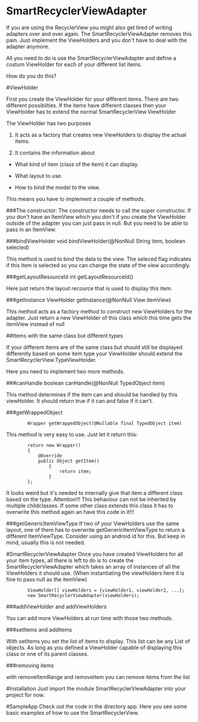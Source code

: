 # SmartRecyclerViewAdapter
If you are using the RecyclerView you might also get tired of writing adapters over and over again. The SmartRecyclerViewAdapter removes this pain. Just implement the ViewHolders and you don't have to deal with the adapter anymore.

All you need to do is use the SmartRecyclerViewAdapter and define a costum ViewHolder for each of your different list items.

How do you do this?

#ViewHolder

First you create the ViewHolder for your different items. There are two different possibilties. If the items have different classes then your ViewHolder has to extend the normal SmartRecyclerView.ViewHolder

The ViewHolder has two purposes
    
1. It acts as a factory that creates new ViewHolders to display the actual items.

2. It contains the information about

 * What kind of item (class of the item) it can display.

 * What layout to use.

 * How to bind the model to the view.

This means you have to implement a couple of methods.

###The constructor:
The constructor needs to call the super constructor. If you don't have an ItemView which you don't if you create the ViewHolder outside of the adapter you can just pass in null. But you need to be able to pass in an ItemView.

###bindViewHolder
            void bindViewHolder(@NonNull String item, boolean selected)

This method is used to bind the data to the view. The seleced flag indicates if this item is selected so you can change the state of the view accordingly.

###getLayoutResourceId
             int getLayoutResourceId()

Here just return the layout recource that is used to display this item.

###getInstance
             ViewHolder getInstance(@NonNull View itemView)

This method acts as a factory method to construct new ViewHolders for the adapter. Just return a new ViewHolder of this class which this time gets the itemView instead of null

##Items with the same class but different types

If your different items are of the same class but should still be displayed differently based on some item type your ViewHolder should extend the SmartRecyclerView.TypeViewHolder.

Here you need to implement two more methods.

###canHandle
            boolean canHandle(@NonNull TypedObject item)

This method determines if the item can and should be handled by this viewHolder. It should return true if it can and false if it can't.

###getWrappedObject

            Wrapper getWrappedObject(@Nullable final TypedObject item)
This method is very easy to use. Just let it return this:

            return new Wrapper() 
            {
                @Override
                public Object getItem()
                    {
                        return item;
                    }
            };


It looks weird but it's needed to internally give that item a different class based on the type. Attention!!! This behaviour can not be inherited by multiple childclasses. If some other class extends this class it has to overwrite this method again an have this code in it!!!

###getGenericItemViewType
If two of your ViewHolders use the same layout, one of them has to overwrite getGenericItemViewType to return a different ItemViewType. Consider using an android id for this. But keep in mind, usually this is not needed.

#SmartRecyclerViewAdapter
Once you have created ViewHolders for all your item types, all there is left to do is to create the SmartRecyclerViewAdapter which takes an array of instances of all the ViewHolders it should use. (When instantiating the viewHolders here it is fine to pass null as the itemView)


            ViewHolder[] viewHolders = {viewHolder1, viewHolder2, ...};
            new SmartRecyclerViewAdapter(viewHolders);

###addViewHolder and addViewHolders

You can add more ViewHolders at run time with those two methods.

###setItems and addItems

With setItems you set the list of items to display. This list can be any List of objects. As long as you defined a ViewHolder capable of displaying this class or one of its parent classes.

###removing items

with removeItemRange and removeItem you can remove items from the list

#Installation
Just import the module SmartRecyclerViewAdapter into your project for now.

#SampleApp
Check out the code in the directory app. Here you see some basic examples of how to use the SmartRecyclerView.
